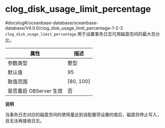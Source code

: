 clog_disk_usage_limit_percentage 
=====================================================
#docslug#/oceanbase-database/oceanbase-database/V4.0.0/clog_disk_usage_limit_percentage-1-2-3
`clog_disk_usage_limit_percentage` 用于设置事务日志可用磁盘空间的最大百分比。


|      **属性**      |   **描述**    |
|------------------|-------------|
| 参数类型             | 整型          |
| 默认值              | 95          |
| 取值范围             | \[80, 100\] |
| 是否重启 OBServer 生效 | 否           |


**说明**



当事务日志对应的磁盘空间的使用量达到该配置项设置的值后，磁盘将停止写入，且无法再接收日志。
